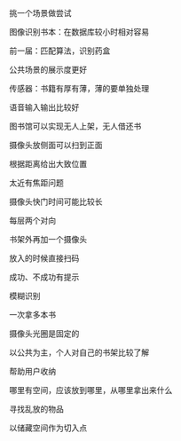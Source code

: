 挑一个场景做尝试

图像识别书本：在数据库较小时相对容易

前一届：匹配算法，识别药盒



公共场景的展示度更好

传感器：书籍有厚有薄，薄的要单独处理

语音输入输出比较好



图书馆可以实现无人上架，无人借还书

摄像头放侧面可以扫到正面

根据距离给出大致位置

太近有焦距问题



摄像头快门时间可能比较长

每层两个对向

书架外再加一个摄像头



放入的时候直接扫码

成功、不成功有提示

模糊识别



一次拿多本书



摄像头光圈是固定的



以公共为主，个人对自己的书架比较了解



帮助用户收纳

哪里有空间，应该放到哪里，从哪里拿出来什么



寻找乱放的物品

以储藏空间作为切入点